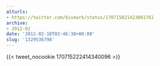 ```yaml
---
alturls:
- https://twitter.com/bismark/status/170715821423861761
archive:
- 2012-02
date: '2012-02-18T03:46:38+00:00'
slug: '1329536798'
---
```


{{< tweet_nocookie 170715222414340096 >}}
